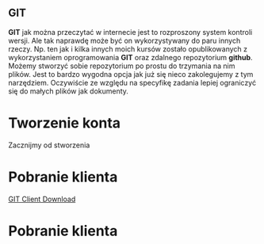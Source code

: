 ## GIT

**GIT** jak można przeczytać w internecie jest to rozproszony system kontroli wersji. Ale tak naprawdę może być on wykorzystywany do paru innych rzeczy. Np. ten jak i kilka innych moich kursów zostało opublikowanych z wykorzystaniem oprogramowania **GIT** oraz zdalnego repozytorium **github**. Możemy stworzyć sobie repozytorium po prostu do trzymania na nim plików. Jest to bardzo wygodna opcja jak już się nieco zakolegujemy z tym narzędziem. Oczywiście ze względu na specyfikę zadania lepiej ograniczyć się do małych plików jak dokumenty.

# Tworzenie konta

Zacznijmy od stworzenia 

# Pobranie klienta

[GIT Client Download](https://git-scm.com/downloads)

# Pobranie klienta